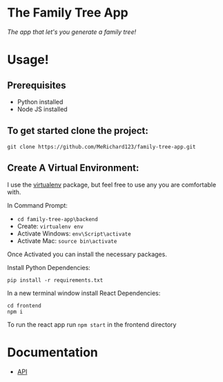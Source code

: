 # The Family Tree App

_The app that let's you generate a family tree!_

# Usage!

## Prerequisites

- Python installed
- Node JS installed

## To get started clone the project:

`git clone https://github.com/MeRichard123/family-tree-app.git`

## Create A Virtual Environment:

I use the [virtualenv](https://virtualenv.pypa.io/en/latest/installation.html) package, but feel free to use any you are comfortable with.

In Command Prompt:

- `cd family-tree-app\backend`
- Create: `virtualenv env`
- Activate Windows: `env\Script\activate`
- Activate Mac: `source bin\activate`

Once Activated you can install the necessary packages.

Install Python Dependencies:

```
pip install -r requirements.txt
```

In a new terminal window install React Dependencies:

```
cd frontend
npm i
```

To run the react app run `npm start` in the frontend directory

# Documentation

- [API](./doc/API.md)
